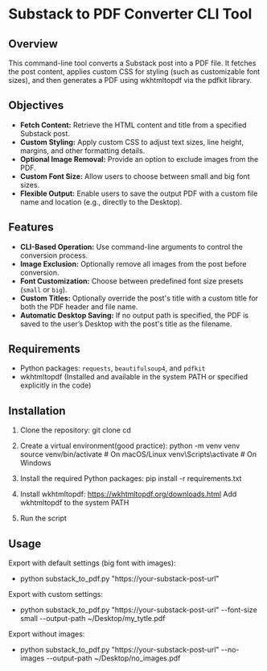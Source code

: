 # Substack to PDF Converter CLI Tool

## Overview
This command-line tool converts a Substack post into a PDF file. It fetches the post content, applies custom CSS for styling (such as customizable font sizes), and then generates a PDF using wkhtmltopdf via the pdfkit library.

## Objectives
- **Fetch Content:** Retrieve the HTML content and title from a specified Substack post.
- **Custom Styling:** Apply custom CSS to adjust text sizes, line height, margins, and other formatting details.
- **Optional Image Removal:** Provide an option to exclude images from the PDF.
- **Custom Font Size:** Allow users to choose between small and big font sizes.
- **Flexible Output:** Enable users to save the output PDF with a custom file name and location (e.g., directly to the Desktop).

## Features
- **CLI-Based Operation:** Use command-line arguments to control the conversion process.
- **Image Exclusion:** Optionally remove all images from the post before conversion.
- **Font Customization:** Choose between predefined font size presets (`small` or `big`).
- **Custom Titles:** Optionally override the post's title with a custom title for both the PDF header and file name.
- **Automatic Desktop Saving:** If no output path is specified, the PDF is saved to the user’s Desktop with the post's title as the filename.

## Requirements
- Python packages: `requests`, `beautifulsoup4`, and `pdfkit`
- wkhtmltopdf (Installed and available in the system PATH or specified explicitly in the code)

## Installation

1. Clone the repository:
    git clone <repository-url>
    cd <repository-folder>

2. Create a virtual environment(good practice):
    python -m venv venv
        source venv/bin/activate  # On macOS/Linux
        venv\Scripts\activate     # On Windows

3. Install the required Python packages:
    pip install -r requirements.txt

4. Install wkhtmltopdf:
    https://wkhtmltopdf.org/downloads.html
    Add wkhtmltopdf to the system PATH

5. Run the script

## Usage

Export with default settings (big font with images):
- python substack_to_pdf.py "https://your-substack-post-url"

Export with custom settings:
- python substack_to_pdf.py "https://your-substack-post-url" --font-size small --output-path ~/Desktop/my_tytle.pdf

Export without images:
- python substack_to_pdf.py "https://your-substack-post-url" --no-images --output-path ~/Desktop/no_images.pdf
